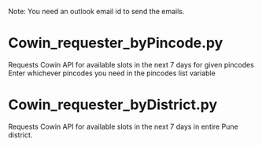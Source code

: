 Note: You need an outlook email id to send the emails.

# Cowin_requester_byPincode.py
Requests Cowin API for available slots in the next 7 days for given pincodes
Enter whichever pincodes you need in the pincodes list variable

# Cowin_requester_byDistrict.py
Requests Cowin API for available slots in the next 7 days in entire Pune district.
